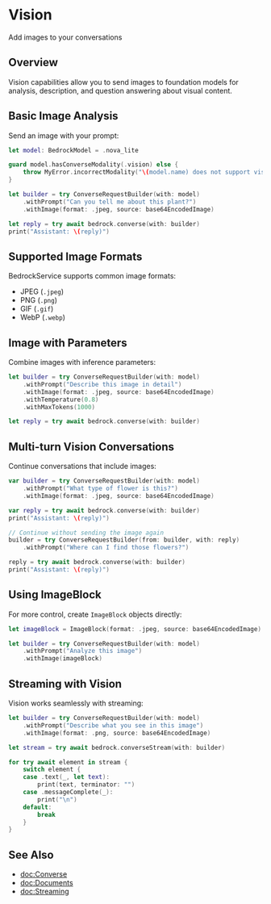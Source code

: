 # Vision

Add images to your conversations

## Overview

Vision capabilities allow you to send images to foundation models for analysis, description, and question answering about visual content.

## Basic Image Analysis

Send an image with your prompt:

```swift
let model: BedrockModel = .nova_lite

guard model.hasConverseModality(.vision) else {
    throw MyError.incorrectModality("\(model.name) does not support vision")
}

let builder = try ConverseRequestBuilder(with: model)
    .withPrompt("Can you tell me about this plant?")
    .withImage(format: .jpeg, source: base64EncodedImage)

let reply = try await bedrock.converse(with: builder)
print("Assistant: \(reply)")
```

## Supported Image Formats

BedrockService supports common image formats:
- JPEG (`.jpeg`)
- PNG (`.png`) 
- GIF (`.gif`)
- WebP (`.webp`)

## Image with Parameters

Combine images with inference parameters:

```swift
let builder = try ConverseRequestBuilder(with: model)
    .withPrompt("Describe this image in detail")
    .withImage(format: .jpeg, source: base64EncodedImage)
    .withTemperature(0.8)
    .withMaxTokens(1000)

let reply = try await bedrock.converse(with: builder)
```

## Multi-turn Vision Conversations

Continue conversations that include images:

```swift
var builder = try ConverseRequestBuilder(with: model)
    .withPrompt("What type of flower is this?")
    .withImage(format: .jpeg, source: base64EncodedImage)

var reply = try await bedrock.converse(with: builder)
print("Assistant: \(reply)")

// Continue without sending the image again
builder = try ConverseRequestBuilder(from: builder, with: reply)
    .withPrompt("Where can I find those flowers?")

reply = try await bedrock.converse(with: builder)
print("Assistant: \(reply)")
```

## Using ImageBlock

For more control, create `ImageBlock` objects directly:

```swift
let imageBlock = ImageBlock(format: .jpeg, source: base64EncodedImage)

let builder = try ConverseRequestBuilder(with: model)
    .withPrompt("Analyze this image")
    .withImage(imageBlock)
```

## Streaming with Vision

Vision works seamlessly with streaming:

```swift
let builder = try ConverseRequestBuilder(with: model)
    .withPrompt("Describe what you see in this image")
    .withImage(format: .png, source: base64EncodedImage)

let stream = try await bedrock.converseStream(with: builder)

for try await element in stream {
    switch element {
    case .text(_, let text):
        print(text, terminator: "")
    case .messageComplete(_):
        print("\n")
    default:
        break
    }
}
```

## See Also

- <doc:Converse>
- <doc:Documents>
- <doc:Streaming>